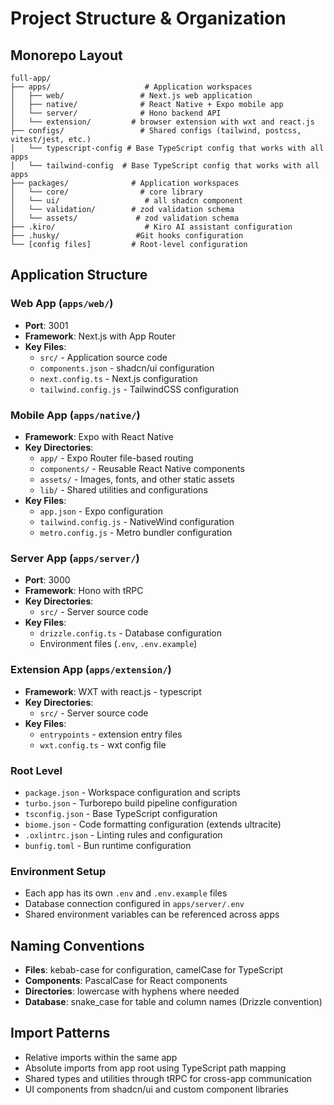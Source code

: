 # Project Structure & Organization

## Monorepo Layout

```
full-app/
├── apps/                     # Application workspaces
│   ├── web/                 # Next.js web application
│   ├── native/              # React Native + Expo mobile app
│   └── server/              # Hono backend API
│   └── extension/         # browser extension with wxt and react.js
├── configs/                 # Shared configs (tailwind, postcss, vitest/jest, etc.)
│   └── typescript-config # Base TypeScript config that works with all apps 
│   └── tailwind-config  # Base TypeScript config that works with all apps 
├── packages/              # Application workspaces
│   └── core/                # core library
│   └── ui/                   # all shadcn component
│   └── validation/        # zod validation schema
│   └── assets/             # zod validation schema
├── .kiro/                    # Kiro AI assistant configuration
├── .husky/                 #Git hooks configuration
└── [config files]         # Root-level configuration
```

## Application Structure

### Web App (`apps/web/`)

- **Port**: 3001
- **Framework**: Next.js with App Router
- **Key Files**:
  - `src/` - Application source code
  - `components.json` - shadcn/ui configuration
  - `next.config.ts` - Next.js configuration
  - `tailwind.config.js` - TailwindCSS configuration

### Mobile App (`apps/native/`)

- **Framework**: Expo with React Native
- **Key Directories**:
  - `app/` - Expo Router file-based routing
  - `components/` - Reusable React Native components
  - `assets/` - Images, fonts, and other static assets
  - `lib/` - Shared utilities and configurations
- **Key Files**:
  - `app.json` - Expo configuration
  - `tailwind.config.js` - NativeWind configuration
  - `metro.config.js` - Metro bundler configuration

### Server App (`apps/server/`)

- **Port**: 3000
- **Framework**: Hono with tRPC
- **Key Directories**:
  - `src/` - Server source code
- **Key Files**:
  - `drizzle.config.ts` - Database configuration
  - Environment files (`.env`, `.env.example`)

### Extension App (`apps/extension/`)

- **Framework**: WXT with react.js - typescript
- **Key Directories**:
  - `src/` - Server source code
- **Key Files**:
  - `entrypoints` - extension entry files
  - `wxt.config.ts` - wxt config file

<!-- ## Configuration Files -->

### Root Level

- `package.json` - Workspace configuration and scripts
- `turbo.json` - Turborepo build pipeline configuration
- `tsconfig.json` - Base TypeScript configuration
- `biome.json` - Code formatting configuration (extends ultracite)
- `.oxlintrc.json` - Linting rules and configuration
- `bunfig.toml` - Bun runtime configuration

### Environment Setup

- Each app has its own `.env` and `.env.example` files
- Database connection configured in `apps/server/.env`
- Shared environment variables can be referenced across apps

## Naming Conventions

- **Files**: kebab-case for configuration, camelCase for TypeScript
- **Components**: PascalCase for React components
- **Directories**: lowercase with hyphens where needed
- **Database**: snake_case for table and column names (Drizzle convention)

## Import Patterns

- Relative imports within the same app
- Absolute imports from app root using TypeScript path mapping
- Shared types and utilities through tRPC for cross-app communication
- UI components from shadcn/ui and custom component libraries
